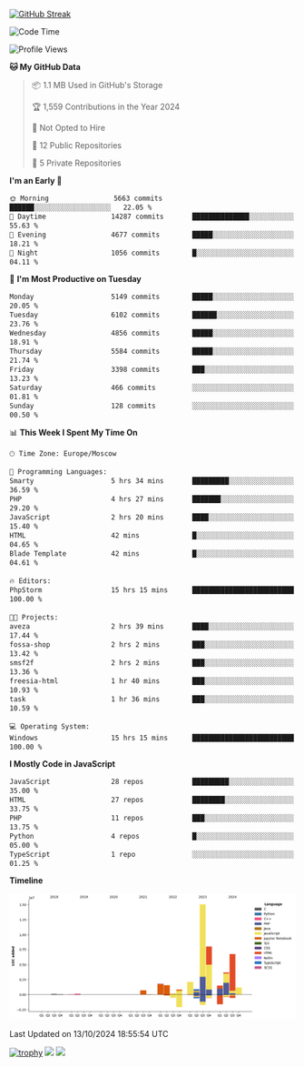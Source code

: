 [![GitHub Streak](https://github-readme-streak-stats.herokuapp.com/?user=yogik10)](https://git.io/streak-stats)
<!--START_SECTION:waka-->
![Code Time](http://img.shields.io/badge/Code%20Time-916%20hrs%204%20mins-blue)

![Profile Views](http://img.shields.io/badge/Profile%20Views-0-blue)

**🐱 My GitHub Data** 

> 📦 1.1 MB Used in GitHub's Storage 
 > 
> 🏆 1,559 Contributions in the Year 2024
 > 
> 🚫 Not Opted to Hire
 > 
> 📜 12 Public Repositories 
 > 
> 🔑 5 Private Repositories 
 > 
**I'm an Early 🐤** 

```text
🌞 Morning                5663 commits        ██████░░░░░░░░░░░░░░░░░░░   22.05 % 
🌆 Daytime                14287 commits       ██████████████░░░░░░░░░░░   55.63 % 
🌃 Evening                4677 commits        █████░░░░░░░░░░░░░░░░░░░░   18.21 % 
🌙 Night                  1056 commits        █░░░░░░░░░░░░░░░░░░░░░░░░   04.11 % 
```
📅 **I'm Most Productive on Tuesday** 

```text
Monday                   5149 commits        █████░░░░░░░░░░░░░░░░░░░░   20.05 % 
Tuesday                  6102 commits        ██████░░░░░░░░░░░░░░░░░░░   23.76 % 
Wednesday                4856 commits        █████░░░░░░░░░░░░░░░░░░░░   18.91 % 
Thursday                 5584 commits        █████░░░░░░░░░░░░░░░░░░░░   21.74 % 
Friday                   3398 commits        ███░░░░░░░░░░░░░░░░░░░░░░   13.23 % 
Saturday                 466 commits         ░░░░░░░░░░░░░░░░░░░░░░░░░   01.81 % 
Sunday                   128 commits         ░░░░░░░░░░░░░░░░░░░░░░░░░   00.50 % 
```


📊 **This Week I Spent My Time On** 

```text
🕑︎ Time Zone: Europe/Moscow

💬 Programming Languages: 
Smarty                   5 hrs 34 mins       █████████░░░░░░░░░░░░░░░░   36.59 % 
PHP                      4 hrs 27 mins       ███████░░░░░░░░░░░░░░░░░░   29.20 % 
JavaScript               2 hrs 20 mins       ████░░░░░░░░░░░░░░░░░░░░░   15.40 % 
HTML                     42 mins             █░░░░░░░░░░░░░░░░░░░░░░░░   04.65 % 
Blade Template           42 mins             █░░░░░░░░░░░░░░░░░░░░░░░░   04.61 % 

🔥 Editors: 
PhpStorm                 15 hrs 15 mins      █████████████████████████   100.00 % 

🐱‍💻 Projects: 
aveza                    2 hrs 39 mins       ████░░░░░░░░░░░░░░░░░░░░░   17.44 % 
fossa-shop               2 hrs 2 mins        ███░░░░░░░░░░░░░░░░░░░░░░   13.42 % 
smsf2f                   2 hrs 2 mins        ███░░░░░░░░░░░░░░░░░░░░░░   13.36 % 
freesia-html             1 hr 40 mins        ███░░░░░░░░░░░░░░░░░░░░░░   10.93 % 
task                     1 hr 36 mins        ███░░░░░░░░░░░░░░░░░░░░░░   10.59 % 

💻 Operating System: 
Windows                  15 hrs 15 mins      █████████████████████████   100.00 % 
```

**I Mostly Code in JavaScript** 

```text
JavaScript               28 repos            █████████░░░░░░░░░░░░░░░░   35.00 % 
HTML                     27 repos            ████████░░░░░░░░░░░░░░░░░   33.75 % 
PHP                      11 repos            ███░░░░░░░░░░░░░░░░░░░░░░   13.75 % 
Python                   4 repos             █░░░░░░░░░░░░░░░░░░░░░░░░   05.00 % 
TypeScript               1 repo              ░░░░░░░░░░░░░░░░░░░░░░░░░   01.25 % 
```



**Timeline**

![Lines of Code chart](https://raw.githubusercontent.com/Yogik10/Yogik10/main/assets/bar_graph.png)


 Last Updated on 13/10/2024 18:55:54 UTC
<!--END_SECTION:waka-->
[![trophy](https://github-profile-trophy.vercel.app/?username=yogik10)](https://github.com/ryo-ma/github-profile-trophy)
![](https://github-profile-summary-cards.vercel.app/api/cards/profile-details?username=yogik10&theme=solarized_dark)
![](https://github-profile-summary-cards.vercel.app/api/cards/most-commit-language?username=yogik10&theme=solarized_dark)


